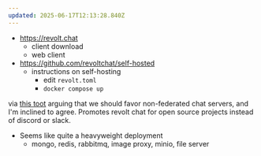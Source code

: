 ```yaml
---
updated: 2025-06-17T12:13:28.840Z
---
```

- https://revolt.chat
	- client download
	- web client
- https://github.com/revoltchat/self-hosted
	- instructions on self-hosting
		- edit `revolt.toml`
		- `docker compose up`

via [this toot](https://infosec.exchange/@isotopp/114697563169505268) arguing that we should favor non-federated chat servers, and I'm inclined to agree. Promotes revolt chat for open source projects instead of discord or slack.

- Seems like quite a heavyweight deployment
	- mongo, redis, rabbitmq, image proxy, minio, file server